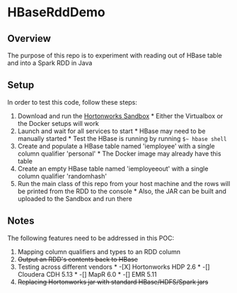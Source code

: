 # HBaseRddDemo

## Overview

The purpose of this repo is to experiment with reading out of HBase table and into a Spark RDD in Java

## Setup

In order to test this code, follow these steps:
1. Download and run the [Hortonworks Sandbox](https://hortonworks.com/downloads/#sandbox)
		* Either the Virtualbox or the Docker setups will work
2. Launch and wait for all services to start
		* HBase may need to be manually started
		* Test the HBase is running by running `$~ hbase shell`
3. Create and populate a HBase table named 'iemployee' with a single column qualifier 'personal'
		* The Docker image may already have this table
4. Create an empty HBase table named 'iemployeeout' with a single column qualifier 'randomhash'
5. Run the main class of this repo from your host machine and the rows will be printed from the RDD to the console
		* Also, the JAR can be built and uploaded to the Sandbox and run there

## Notes

The following features need to be addressed in this POC:
1. Mapping column qualifiers and types to an RDD column
2. ~~Output an RDD's contents back to HBase~~
3. Testing across different vendors
		* -[X] Hortonworks HDP 2.6
		* -[] Cloudera CDH 5.13
		* -[] MapR 6.0
		* -[] EMR 5.11
4. ~~Replacing Hortonworks jar with standard HBase/HDFS/Spark jars~~



